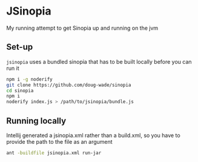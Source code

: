 # JSinopia

My running attempt to get Sinopia up and running on the jvm


## Set-up

`jsinopia` uses a bundled sinopia that has to be built locally before you can run it

```sh
npm i -g noderify
git clone https://github.com/doug-wade/sinopia
cd sinopia
npm i
noderify index.js > /path/to/jsinopia/bundle.js
```


## Running locally

Intellij generated a jsinopia.xml rather than a build.xml, so you have to provide the
path to the file as an argument

```sh
ant -buildfile jsinopia.xml run-jar
```